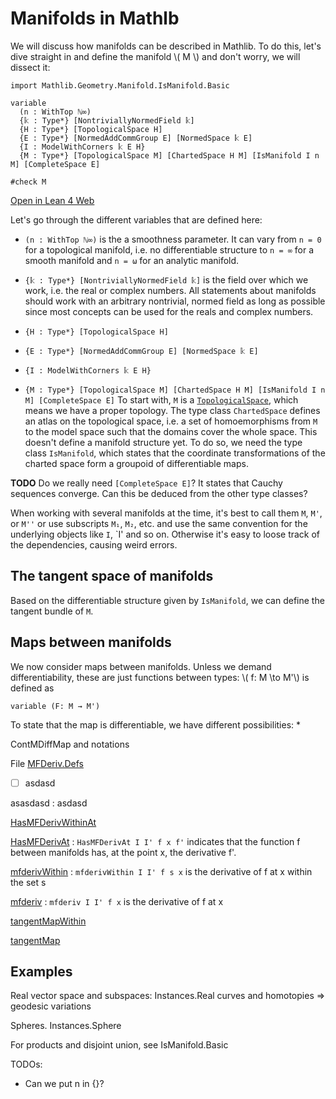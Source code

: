 # Manifolds in Mathlb

We will discuss how manifolds can be described in Mathlib. To do this, let's dive straight in and define the manifold \\( M \\) and don't worry, we will dissect it:

```
import Mathlib.Geometry.Manifold.IsManifold.Basic

variable
  (n : WithTop ℕ∞)
  {𝕜 : Type*} [NontriviallyNormedField 𝕜]
  {H : Type*} [TopologicalSpace H]
  {E : Type*} [NormedAddCommGroup E] [NormedSpace 𝕜 E]
  {I : ModelWithCorners 𝕜 E H}
  {M : Type*} [TopologicalSpace M] [ChartedSpace H M] [IsManifold I n M] [CompleteSpace E]

#check M
```
[Open in Lean 4 Web](https://live.lean-lang.org/#codez=JYWwDg9gTgLgBAWQIYwBYBtgCMB0BxAUwhAJigE8dkA7YAMwnQBMcBJAZxvsZYCEl2wAMYAoEQDckUYEizoCIuHAAU1OAC44AdWBoAKhDBxAqISA8IgCUiuAG9ArBuAdXY1w95MAQBUAXzgBtAHIQ1GTA4jLo6OQBUCRMAGLABMxwDgC6VtYAEk4ubl6+BpDoEADmwkjoAMpgSEIEcBlpStYAotmuHt7+0DEAgkxMAMLEIHhQEACuRs0pvlExVTV1DnDT6axOCBBMiTpoQ1DUBFDsyY6tGZ7pCG25nQWMJWWV1bWIMz4DqFIwBEwLr1kEO8OFwGEl1mogb4huB5D9/nVViIAMRCVAEIQAa0QIiAA)

Let's go through the different variables that are defined here:
* `(n : WithTop ℕ∞)`
is the a smoothness parameter. It can vary from `n = 0` for a topological manifold, i.e. no differentiable structure to `n = ∞` for a smooth manifold and `n = ω` for an analytic manifold.

* `{𝕜 : Type*} [NontriviallyNormedField 𝕜]`
is the field over which we work, i.e. the real or complex numbers. All statements about manifolds should work with an arbitrary nontrivial, normed field as long as possible since most concepts can be used for the reals and complex numbers.

* `{H : Type*} [TopologicalSpace H]`

* `{E : Type*} [NormedAddCommGroup E] [NormedSpace 𝕜 E]`

* `{I : ModelWithCorners 𝕜 E H}`

* `{M : Type*} [TopologicalSpace M] [ChartedSpace H M] [IsManifold I n M] [CompleteSpace E]`
To start with, `M` is a [`TopologicalSpace`](https://leanprover-community.github.io/mathlib4_docs/Mathlib/Topology/Defs/Basic.html#TopologicalSpace), which means we have a proper topology.
The type class `ChartedSpace` defines an atlas on the topological space, i.e. a set of homoemorphisms from `M` to the model space such that the domains cover the whole space. This doesn't define a manifold structure yet. To do so, we need the type class `IsManifold`, which states that the coordinate transformations of the charted space form a groupoid of differentiable maps.



**TODO** Do we really need `[CompleteSpace E]`? It states that Cauchy sequences converge. Can this be deduced from the other type classes?


When working with several manifolds at the time, it's best to call them `M`, `M'`, or `M''` or use subscripts `M₁`, `M₂`, etc. and use the same convention for the underlying objects like `I`, `I' and so on. Otherwise it's easy to loose track of the dependencies, causing weird errors.

## The tangent space of manifolds

Based on the differentiable structure given by `IsManifold`, we can define the tangent bundle of `M`.

## Maps between manifolds

We now consider maps between manifolds. Unless we demand differentiability, these are just functions between types: \\( f: M \to M'\\) is defined as
```
variable (F: M → M')
```

To state that the map is differentiable, we have different possibilities:
*

ContMDiffMap and notations


File [MFDeriv.Defs](https://leanprover-community.github.io/mathlib4_docs/Mathlib/Geometry/Manifold/MFDeriv/Defs.html#HasMFDerivAt)

- [ ] asdasd

asasdasd
: asdasd

[HasMFDerivWithinAt](https://leanprover-community.github.io/mathlib4_docs/Mathlib/Geometry/Manifold/MFDeriv/Defs.html#HasMFDerivWithinAt)


[HasMFDerivAt](https://leanprover-community.github.io/mathlib4_docs/Mathlib/Geometry/Manifold/MFDeriv/Defs.html#HasMFDerivAt)
: `HasMFDerivAt I I' f x f'` indicates that the function f between manifolds has, at the point x, the derivative f'.



[mfderivWithin](https://leanprover-community.github.io/mathlib4_docs/Mathlib/Geometry/Manifold/MFDeriv/Defs.html#mfderivWithin)
: `mfderivWithin I I' f s x` is the derivative of f at x within the set s

[mfderiv](https://leanprover-community.github.io/mathlib4_docs/Mathlib/Geometry/Manifold/MFDeriv/Defs.html#mfderiv)
:  `mfderiv I I' f x` is the derivative of f at x


[tangentMapWithin](https://leanprover-community.github.io/mathlib4_docs/Mathlib/Geometry/Manifold/MFDeriv/Defs.html#tangentMapWithin)


[tangentMap](https://leanprover-community.github.io/mathlib4_docs/Mathlib/Geometry/Manifold/MFDeriv/Defs.html#tangentMap)




## Examples

Real vector space and subspaces: Instances.Real
curves and homotopies => geodesic variations

Spheres. Instances.Sphere


For products and disjoint union, see IsManifold.Basic

TODOs:
* Can we put n in {}?
